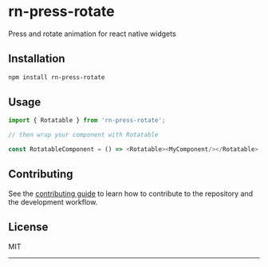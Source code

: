 # rn-press-rotate

Press and rotate animation for react native widgets

## Installation

```sh
npm install rn-press-rotate
```

## Usage

```js
import { Rotatable } from 'rn-press-rotate';

// then wrap your component with Rotatable

const RotatableComponent = () => <Rotatable><MyComponent/></Rotatable>
```

## Contributing

See the [contributing guide](CONTRIBUTING.md) to learn how to contribute to the repository and the development workflow.

## License

MIT

---

